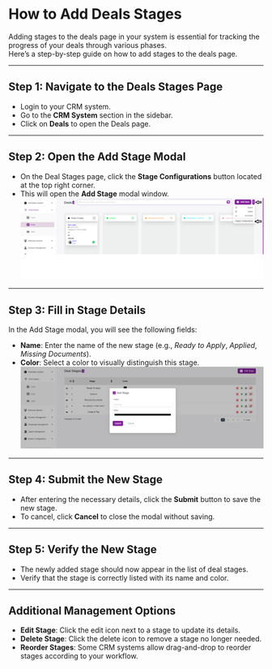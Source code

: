 # How to Add Deals Stages

Adding stages to the deals page in your system is essential for tracking the progress of your deals through various phases.  
Here’s a step-by-step guide on how to add stages to the deals page.

---

## Step 1: Navigate to the Deals Stages Page
- Login to your CRM system.  
- Go to the **CRM System** section in the sidebar.  
- Click on **Deals** to open the Deals page.  

---

## Step 2: Open the Add Stage Modal
- On the Deal Stages page, click the **Stage Configurations** button located at the top right corner.  
- This will open the **Add Stage** modal window.  
![first image](./HowtoAddDealsStages.webp)
---

## Step 3: Fill in Stage Details
In the Add Stage modal, you will see the following fields:  
- **Name**: Enter the name of the new stage (e.g., *Ready to Apply*, *Applied*, *Missing Documents*).  
- **Color**: Select a color to visually distinguish this stage.  
![second image](./HowtoAddDealsStages2.webp)
---

## Step 4: Submit the New Stage
- After entering the necessary details, click the **Submit** button to save the new stage.  
- To cancel, click **Cancel** to close the modal without saving.  

---

## Step 5: Verify the New Stage
- The newly added stage should now appear in the list of deal stages.  
- Verify that the stage is correctly listed with its name and color.  

---

## Additional Management Options
- **Edit Stage**: Click the edit icon next to a stage to update its details.  
- **Delete Stage**: Click the delete icon to remove a stage no longer needed.  
- **Reorder Stages**: Some CRM systems allow drag-and-drop to reorder stages according to your workflow.  
